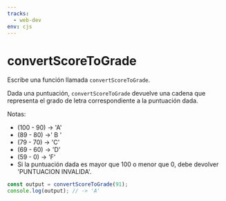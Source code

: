 ```yaml
---
tracks:
  - web-dev
env: cjs
---
```


# convertScoreToGrade

Escribe una función llamada `convertScoreToGrade`.

Dada una puntuación, `convertScoreToGrade` devuelve una cadena que representa el
grado de letra correspondiente a la puntuación dada.

Notas:

- (100 - 90) -> 'A'
- (89 - 80) ->' B '
- (79 - 70) -> 'C'
- (69 - 60) -> 'D'
- (59 - 0) -> 'F'
- Si la puntuación dada es mayor que 100 o menor que 0, debe devolver
  'PUNTUACION INVALIDA'.

```js
const output = convertScoreToGrade(91);
console.log(output); // -> 'A'
```
